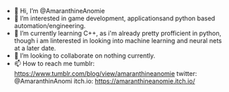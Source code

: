 - 👋 Hi, I’m @AmaranthineAnomie
- 👀 I’m interested in game development, applicationsand python based automation/engineering.
- 🌱 I’m currently learning C++, as i'm already pretty profficient in python, though i am linterested in looking into machine learning and neural nets at a later date.
- 💞️ I’m looking to collaborate on nothing currently.
- 📫 How to reach me tumblr: https://www.tumblr.com/blog/view/amaranthineanomie twitter: @AmaranthinAnomi itch.io: https://amaranthineanomie.itch.io/

<!---
AmaranthineAnomie/AmaranthineAnomie is a ✨ special ✨ repository because its `README.md` (this file) appears on your GitHub profile.
You can click the Preview link to take a look at your changes.
--->

